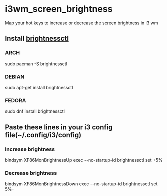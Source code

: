 # i3wm_screen_brightness
Map your hot keys to increase or decrease the screen brightness in i3 wm

## Install [brightnessctl](https://github.com/Hummer12007/brightnessctl)
### ARCH
sudo pacman -S brightnessctl
### DEBIAN
sudo apt-get install brightnessctl
### FEDORA
sudo dnf install brightnessctl


## Paste these lines in your i3 config file(~/.config/i3/config)

### Increase brightness
bindsym XF86MonBrightnessUp exec --no-startup-id brightnessctl set +5%
### Decrease brightness
bindsym XF86MonBrightnessDown exec --no-startup-id brightnessctl set 5%-


